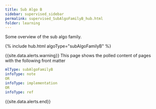 ```yaml
---
title: Sub Algo B
sidebar: supervised_sidebar
permalink: supervised_SubAlgoFamilyB_hub.html
folder: learning
---
```


Some overview of the sub algo family.  

{% include hub.html algoType="subAlgoFamilyB" %}

{{site.data.alerts.warning}}
This page shows the polled content of pages with the following front matter

```yaml
mlType: subAlgoFamilyB
infoType: note
OR
infoType: implementation
OR
infoType: ref
```
{{site.data.alerts.end}}